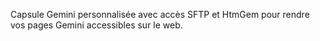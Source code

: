 Capsule Gemini personnalisée avec accès SFTP et HtmGem pour rendre vos pages Gemini accessibles sur le web.
